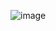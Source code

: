 ![image](https://github.com/Allaberdiyev/Clich_app/assets/149064535/daaf209c-e8bc-4ad1-826f-a479bce6f305)

